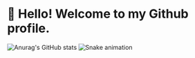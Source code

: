 # 👋 Hello! Welcome to my Github profile.
![Anurag's GitHub stats](https://github-readme-stats.vercel.app/api?username=anuraghazra&show_icons=true&theme=transparent)
![Snake animation](https://github.com/clorinho/clorinho/blob/output/github-contribution-grid-snake.svg)
